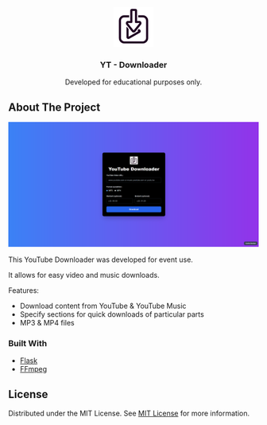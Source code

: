 
<br/>
<div align="center">
<a href="https://github.com/ShaanCoding/ReadME-Generator">
<img src="https://github.com/iAmCriptic/YT---downloader/blob/main/static/logo.png?raw=true" alt="Logo" width="80" height="80">
</a>
<h3 align="center">YT - Downloader</h3>
<p align="center">
Developed for educational purposes only.


  


</p>
</div>

## About The Project

![Product Screenshot](https://github.com/iAmCriptic/YT---downloader/blob/main/static/Screenshot%202025-06-23%20075126.png?raw=true)

This YouTube Downloader was developed for event use.

It allows for easy video and music downloads.

Features:
- Download content from YouTube & YouTube Music
- Specify sections for quick downloads of particular parts
- MP3 & MP4 files
### Built With

- [Flask](https://flask.palletsprojects.com/en/stable/)
- [FFmpeg](https://ffmpeg.org/)
## License

Distributed under the MIT License. See [MIT License](https://opensource.org/licenses/MIT) for more information.

